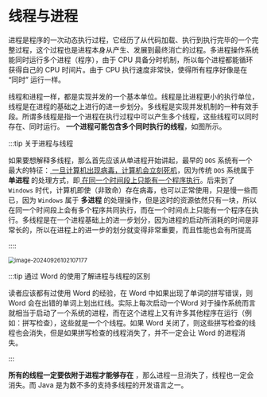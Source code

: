 # 线程与进程

进程是程序的一次动态执行过程，它经历了从代码加载、执行到执行完毕的一个完整过程，这个过程也是进程本身从产生、发展到最终消亡的过程。多进程操作系统能同时运行多个进程（程序），由于
CPU 具备分时机制，所以每个进程都能循环获得自己的 CPU 时间片。由于 CPU 执行速度非常快，使得所有程序好像是在 “同时” 运行一样。

线程和进程一样，都是实现并发的一个基本单位。线程是比进程更小的执行单位，线程是在进程的基础之上进行的进一步划分。多线程是实现并发机制的一种有效手段。所谓多线程是指一个进程在执行过程中可以产生多个线程，这些线程可以同时存在、同时运行。
**一个进程可能包含多个同时执行的线程**，如图所示。

:::tip 关于进程与线程

如果要想解释多线程，那么首先应该从单进程开始讲起，最早的 `DOS` 系统有一个最大的特征：<u>
一旦计算机出现病毒，计算机会立刻死机</u>，因为传统 `DOS` 系统属于 **单进程** 的处理方式，即<u>
在同一个时间段上只能有一个程序执行</u>。后来到了 `Windows`
时代，计算机即使（非致命）存在病毒，也可以正常使用，只是慢一些而已，因为 `Windows` 属于 **多进程**
的处理操作，但是这时的资源依然只有一块，所以在同一个时间段上会有多个程序共同执行，而在一个时间点上只能有一个程序在执行。多线程是在一个进程基础上的进一步划分，因为进程的启动所消耗的时间是非常长的，所以在进程上的进一步的划分就变得非常重要，而且性能也会有所提高

::::

<img src="http://niu.ochiamalu.top/image-20240926102107177.png" alt="image-20240926102107177" style="zoom:80%;margin:0 auto" />

:::tip 通过 Word 的使用了解进程与线程的区别

读者应该都有过使用 Word 的经验，在 Word 中如果出现了单词的拼写错误，则 Word 会在出错的单词上划出红线。实际上每次启动一个Word
对于操作系统而言就相当于启动了一个系统的进程，而在这个进程上又有许多其他程序在运行（例如：拼写检查），这些就是一个个线程。如果
Word 关闭了，则这些拼写检查的线程也会消失，但是如果拼写检查的线程消失了，并不一定会让 Word 的进程消失。

:::

**所有的线程一定要依附于进程才能够存在** ，那么进程一旦消失了，线程也一定会消失。而 Java 是为数不多的支持多线程的开发语言之一。

